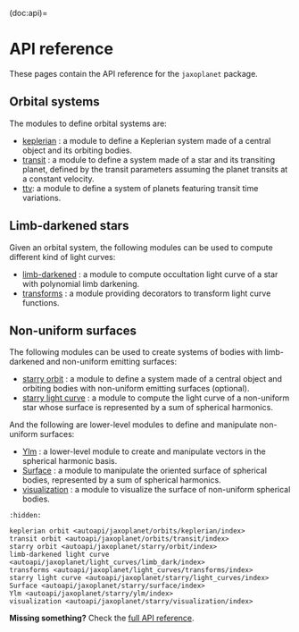 (doc:api)=

# API reference

These pages contain the API reference for the `jaxoplanet` package.

## Orbital systems

The modules to define orbital systems are:

- [keplerian](jaxoplanet.orbits.keplerian) : a module to define a Keplerian system made of a central object and its orbiting bodies.
- [transit](jaxoplanet.orbits.transit) : a module to define a system made of a star and its transiting planet, defined by the transit parameters assuming the planet transits at a constant velocity.
- [ttv](jaxoplanet.orbits.ttv): a module to define a system of planets featuring transit time variations.

## Limb-darkened stars

Given an orbital system, the following modules can be used to compute different kind of light curves:

- [limb-darkened](jaxoplanet.light_curves.limb_dark) : a module to compute occultation light curve of a star with polynomial limb darkening.
- [transforms](jaxoplanet.light_curves.transforms) : a module providing decorators to transform light curve functions.


## Non-uniform surfaces

The following modules can be used to create systems of bodies with limb-darkened and non-uniform emitting surfaces:

- [starry orbit](jaxoplanet.starry.orbit) : a module to define a system made of a central object and orbiting bodies with non-uniform emitting surfaces (optional).
- [starry light curve](jaxoplanet.starry.light_curves) : a module to compute the light curve of a non-uniform star whose surface is represented by a sum of spherical harmonics.

And the following are lower-level modules to define and manipulate non-uniform surfaces:

- [Ylm](jaxoplanet.starry.ylm) : a lower-level module to create and manipulate vectors in the spherical harmonic basis.
- [Surface](jaxoplanet.starry.surface) : a module to manipulate the oriented surface of spherical bodies, represented by a sum of spherical harmonics.
- [visualization](jaxoplanet.starry.visualization) : a module to visualize the surface of non-uniform spherical bodies.


```{toctree}
:hidden:

keplerian orbit <autoapi/jaxoplanet/orbits/keplerian/index>
transit orbit <autoapi/jaxoplanet/orbits/transit/index>
starry orbit <autoapi/jaxoplanet/starry/orbit/index>
limb-darkened light curve <autoapi/jaxoplanet/light_curves/limb_dark/index>
transforms <autoapi/jaxoplanet/light_curves/transforms/index>
starry light curve <autoapi/jaxoplanet/starry/light_curves/index>
Surface <autoapi/jaxoplanet/starry/surface/index>
Ylm <autoapi/jaxoplanet/starry/ylm/index>
visualization <autoapi/jaxoplanet/starry/visualization/index>
```

**Missing something?** Check the [full API reference](autoapi/jaxoplanet/index).
